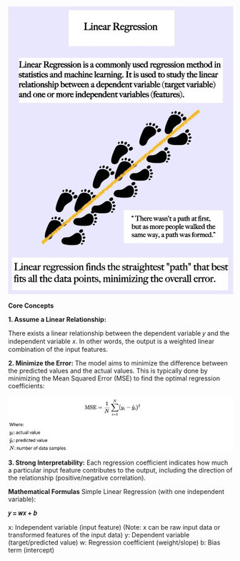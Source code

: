 ![Linear Regression Illustration](Linear.png)

**Core Concepts**

**1. Assume a Linear Relationship:**

There exists a linear relationship between the dependent variable 𝑦 and the independent variable 𝑥.
In other words, the output is a weighted linear combination of the input features.

**2. Minimize the Error:**
The model aims to minimize the difference between the predicted values and the actual values.
This is typically done by minimizing the Mean Squared Error (MSE) to find the optimal regression coefficients:

![Linear Regression Illustration](mse1.png)

**3. Strong Interpretability:**
Each regression coefficient indicates how much a particular input feature contributes to the output,
including the direction of the relationship (positive/negative correlation).

**Mathematical Formulas**
Simple Linear Regression (with one independent variable):

**𝑦 = 𝑤𝑥 + 𝑏**

x: Independent variable (input feature)
(Note: x can be raw input data or transformed features of the input data)
y: Dependent variable (target/predicted value)
w: Regression coefficient (weight/slope)
b: Bias term (intercept)





